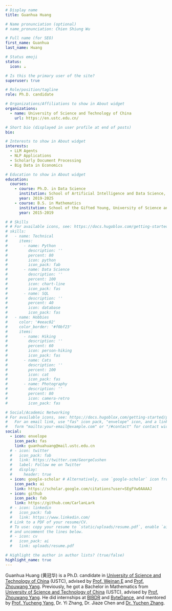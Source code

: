 ```yaml
---
# Display name
title: Guanhua Huang

# Name pronunciation (optional)
# name_pronunciation: Chien Shiung Wu

# Full name (for SEO)
first_name: Guanhua
last_name: Huang

# Status emoji
status:
  icon: ☕️

# Is this the primary user of the site?
superuser: true

# Role/position/tagline
role: Ph.D. candidate

# Organizations/Affiliations to show in About widget
organizations:
  - name: University of Science and Technology of China
    url: https://en.ustc.edu.cn/

# Short bio (displayed in user profile at end of posts)
bio: 

# Interests to show in About widget
interests:
  - LLM Agents
  - NLP Applications
  - Scholarly Document Processing
  - Big Data in Economics

# Education to show in About widget
education:
  courses:
    - course: Ph.D. in Data Science
      institution: School of Artificial Intelligence and Data Science, University of Science and Technology of China
      year: 2019-2025
    - course: B.S. in Mathematics
      institution: School of the Gifted Young, University of Science and Technology of China
      year: 2015-2019

# # Skills
# # For available icons, see: https://docs.hugoblox.com/getting-started/page-builder/#icons
# skills:
#   - name: Technical
#     items:
#       - name: Python
#         description: ''
#         percent: 80
#         icon: python
#         icon_pack: fab
#       - name: Data Science
#         description: ''
#         percent: 100
#         icon: chart-line
#         icon_pack: fas
#       - name: SQL
#         description: ''
#         percent: 40
#         icon: database
#         icon_pack: fas
#   - name: Hobbies
#     color: '#eeac02'
#     color_border: '#f0bf23'
#     items:
#       - name: Hiking
#         description: ''
#         percent: 60
#         icon: person-hiking
#         icon_pack: fas
#       - name: Cats
#         description: ''
#         percent: 100
#         icon: cat
#         icon_pack: fas
#       - name: Photography
#         description: ''
#         percent: 80
#         icon: camera-retro
#         icon_pack: fas

# Social/Academic Networking
# For available icons, see: https://docs.hugoblox.com/getting-started/page-builder/#icons
#   For an email link, use "fas" icon pack, "envelope" icon, and a link in the
#   form "mailto:your-email@example.com" or "/#contact" for contact widget.
social:
  - icon: envelope
    icon_pack: fas
    link: guanhuahuang@mail.ustc.edu.cn
  # - icon: twitter
  #   icon_pack: fab
  #   link: https://twitter.com/GeorgeCushen
  #   label: Follow me on Twitter
  #   display:
  #     header: true
  - icon: google-scholar # Alternatively, use `google-scholar` icon from `ai` icon pack
    icon_pack: ai
    link: https://scholar.google.com/citations?user=SEgFVw0AAAAJ
  - icon: github
    icon_pack: fab
    link: https://github.com/CarlanLark
  # - icon: linkedin
  #   icon_pack: fab
  #   link: https://www.linkedin.com/
  # Link to a PDF of your resume/CV.
  # To use: copy your resume to `static/uploads/resume.pdf`, enable `ai` icons in `params.yaml`,
  # and uncomment the lines below.
  # - icon: cv
  #   icon_pack: ai
  #   link: uploads/resume.pdf

# Highlight the author in author lists? (true/false)
highlight_name: true
---
```


Guanhua Huang (黄冠华) is a Ph.D. candidate in [University of Science and Technology of China](https://en.ustc.edu.cn/) (USTC), advised by [Prof. Weinan E](https://web.math.princeton.edu/~weinan/) and [Prof. Zhouwang Yang](http://staff.ustc.edu.cn/~yangzw/). Previously, he got a Bachelor in Mathematics from [University of Science and Technology of China](https://en.ustc.edu.cn/) (USTC), advised by [Prof. Zhouwang Yang](http://staff.ustc.edu.cn/~yangzw/). He did internships at [BIBDR](http://www.bibdr.org/) and [ByteDance](https://www.bytedance.com/en/), and mentored by [Prof. Yucheng Yang](https://sites.google.com/site/yangyucheng1993/), Dr. Yi Zhang, Dr. Jiaze Chen and [Dr. Yuchen Zhang](https://zhangyuc.github.io/).
